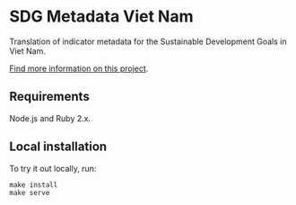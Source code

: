 # SDG Metadata Viet Nam

Translation of indicator metadata for the Sustainable Development Goals in Viet Nam.

[Find more information on this project](https://brock.tips/sdg-metadata-vn/).

## Requirements

Node.js and Ruby 2.x.

## Local installation

To try it out locally, run:

```
make install
make serve
```
